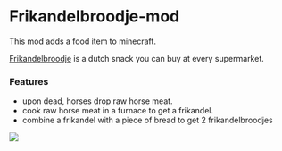 # Frikandelbroodje-mod
This mod adds a food item to minecraft.

[Frikandelbroodje](https://www.google.com/search?q=frikandelbroodje&tbm=isch&cshid=1638745950387140#imgrc=hveDt9XA7os_CM) is a dutch snack you can buy at every supermarket.
### Features
* upon dead, horses drop raw horse meat.
* cook raw horse meat in a furnace to get a frikandel.
* combine a frikandel with a piece of bread to get 2 frikandelbroodjes

![](https://user-images.githubusercontent.com/53093908/144768384-a306070a-193a-4b00-a371-046e12c33181.png)
